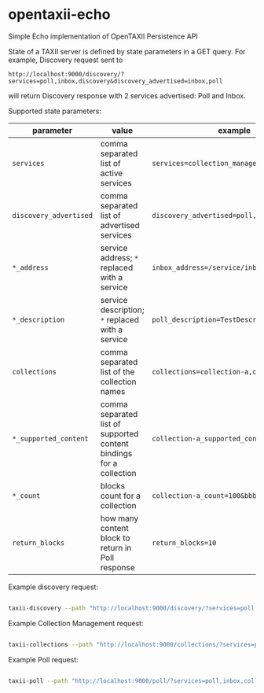# opentaxii-echo

Simple Echo implementation of OpenTAXII Persistence API

State of a TAXII server is defined by state parameters in a GET query. For example, Discovery request sent to 
```
http://localhost:9000/discovery/?services=poll,inbox,discovery&discovery_advertised=inbox,poll
```
will return Discovery response with 2 services advertised: Poll and Inbox.

Supported state parameters:

|        parameter         |                value                             |               example                         |
|--------------------------|--------------------------------------------------|-----------------------------------------------|
| ``services``             | comma separated list of active services          | ``services=collection_management,discovery``  |
| ``discovery_advertised`` | comma separated list of advertised services      | ``discovery_advertised=poll,inbox,discovery`` |
| ``*_address``            | service address; ``*`` replaced with a service   | ``inbox_address=/service/inbox``              |
| ``*_description``        | service description; ``*`` replaced with a service | ``poll_description=TestDescription``          |
| ``collections``          | comma separated list of the collection names    | ``collections=collection-a,collection-b``     |
| ``*_supported_content``  | comma separated list of supported content bindings for a collection  | ``collection-a_supported_content=foo,bar`` |
| ``*_count``              | blocks count for a collection  | ``collection-a_count=100&bbb_count=1`` |
| ``return_blocks``        | how many content block to return in Poll response  | ``return_blocks=10`` |

Example discovery request:
```bash

taxii-discovery --path "http://localhost:9000/discovery/?services=poll,inbox,collection_management,discovery&discovery_advertised=inbox,poll&inbox_address=/some/inbox&poll_description=dummy-description"
```

Example Collection Management request:
```bash

taxii-collections --path "http://localhost:9000/collections/?services=poll,inbox,collection_management,discovery&discovery_advertised=inbox,poll&collection_management_address=/collections/&inbox_address=/some/inbox&poll_description=WHAT?&collections=aaa,bbb,ccc&aaa_supported_content=foo,bar&aaa_count=123&bbb_count=999"
```

Example Poll request:
```bash

taxii-poll --path "http://localhost:9000/poll/?services=poll,inbox,collection_management,discovery&discovery_advertised=inbox,poll&collection_management_address=/collections/&inbox_address=/some/inbox&poll_description=WHAT?&collections=aaa,bbb,ccc&aaa_supported_content=foo,bar&aaa_count=123&bbb_count=999&return_blocks=100" -c bbb
```
